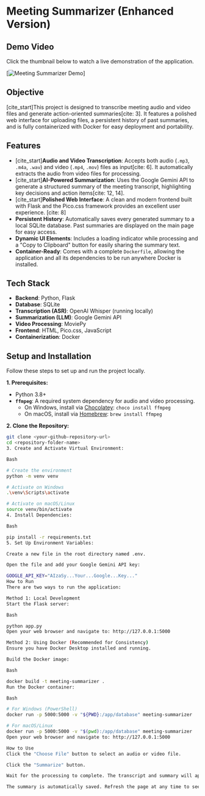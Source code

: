 # Meeting Summarizer (Enhanced Version)

## Demo Video

Click the thumbnail below to watch a live demonstration of the application.

[![Meeting Summarizer Demo](https://drive.google.com/file/d/1x23mQpUZxICPSZZKngKCjCLe6RrKnrSA/view?usp=sharing
)]

## Objective
[cite_start]This project is designed to transcribe meeting audio and video files and generate action-oriented summaries[cite: 3]. It features a polished web interface for uploading files, a persistent history of past summaries, and is fully containerized with Docker for easy deployment and portability.

## Features
-   [cite_start]**Audio and Video Transcription**: Accepts both audio (`.mp3`, `.m4a`, `.wav`) and video (`.mp4`, `.mov`) files as input[cite: 6]. It automatically extracts the audio from video files for processing.
-   [cite_start]**AI-Powered Summarization**: Uses the Google Gemini API to generate a structured summary of the meeting transcript, highlighting key decisions and action items[cite: 12, 14].
-   [cite_start]**Polished Web Interface**: A clean and modern frontend built with Flask and the Pico.css framework provides an excellent user experience. [cite: 8]
-   **Persistent History**: Automatically saves every generated summary to a local SQLite database. Past summaries are displayed on the main page for easy access.
-   **Dynamic UI Elements**: Includes a loading indicator while processing and a "Copy to Clipboard" button for easily sharing the summary text.
-   **Container-Ready**: Comes with a complete `Dockerfile`, allowing the application and all its dependencies to be run anywhere Docker is installed.

## Tech Stack
-   **Backend**: Python, Flask
-   **Database**: SQLite
-   **Transcription (ASR)**: OpenAI Whisper (running locally)
-   **Summarization (LLM)**: Google Gemini API
-   **Video Processing**: MoviePy
-   **Frontend**: HTML, Pico.css, JavaScript
-   **Containerization**: Docker

## Setup and Installation

Follow these steps to set up and run the project locally.

**1. Prerequisites:**
-   Python 3.8+
-   **`ffmpeg`**: A required system dependency for audio and video processing.
    -   On Windows, install via [Chocolatey](https://chocolatey.org/): `choco install ffmpeg`
    -   On macOS, install via [Homebrew](https://brew.sh/): `brew install ffmpeg`

**2. Clone the Repository:**
```bash
git clone <your-github-repository-url>
cd <repository-folder-name>
3. Create and Activate Virtual Environment:

Bash

# Create the environment
python -m venv venv

# Activate on Windows
.\venv\Scripts\activate

# Activate on macOS/Linux
source venv/bin/activate
4. Install Dependencies:

Bash

pip install -r requirements.txt
5. Set Up Environment Variables:

Create a new file in the root directory named .env.

Open the file and add your Google Gemini API key:

GOOGLE_API_KEY="AIzaSy...Your...Google...Key..."
How to Run
There are two ways to run the application:

Method 1: Local Development
Start the Flask server:

Bash

python app.py
Open your web browser and navigate to: http://127.0.0.1:5000

Method 2: Using Docker (Recommended for Consistency)
Ensure you have Docker Desktop installed and running.

Build the Docker image:

Bash

docker build -t meeting-summarizer .
Run the Docker container:

Bash

# For Windows (PowerShell)
docker run -p 5000:5000 -v "${PWD}:/app/database" meeting-summarizer

# For macOS/Linux
docker run -p 5000:5000 -v "$(pwd):/app/database" meeting-summarizer
Open your web browser and navigate to: http://127.0.0.1:5000

How to Use
Click the "Choose File" button to select an audio or video file.

Click the "Summarize" button.

Wait for the processing to complete. The transcript and summary will appear on the page.

The summary is automatically saved. Refresh the page at any time to see the updated history list.